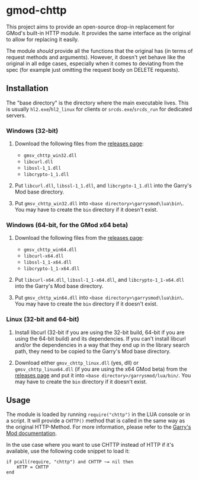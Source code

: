 # gmod-chttp

This project aims to provide an open-source drop-in replacement for GMod's
built-in HTTP module. It provides the same interface as the original to
allow for replacing it easily.

The module *should* provide all the functions that the original has
(in terms of request methods and arguments).
However, it doesn't yet behave like the original in all edge cases,
especially when it comes to deviating from the spec (for example just
omitting the request body on DELETE requests).

## Installation

The "base directory" is the directory where the main executable lives.
This is usually `hl2.exe`/`hl2_linux` for clients or `srcds.exe`/`srcds_run`
for dedicated servers.

### Windows (32-bit)

1. Download the following files from the [releases page](https://github.com/timschumi/gmod-chttp/releases):
    - `gmsv_chttp_win32.dll`
    - `libcurl.dll`
    - `libssl-1_1.dll`
    - `libcrypto-1_1.dll`

2. Put `libcurl.dll`, `libssl-1_1.dll`, and `libcrypto-1_1.dll` into the Garry's Mod
   base directory.

3. Put `gmsv_chttp_win32.dll` into `<base directory>\garrysmod\lua\bin\`. You may have to
   create the `bin` directory if it doesn't exist.

### Windows (64-bit, for the GMod x64 beta)

1. Download the following files from the [releases page](https://github.com/timschumi/gmod-chttp/releases):
    - `gmsv_chttp_win64.dll`
    - `libcurl-x64.dll`
    - `libssl-1_1-x64.dll`
    - `libcrypto-1_1-x64.dll`

2. Put `libcurl-x64.dll`, `libssl-1_1-x64.dll`, and `libcrypto-1_1-x64.dll` into the Garry's Mod
   base directory.

3. Put `gmsv_chttp_win64.dll` into `<base directory>\garrysmod\lua\bin\`. You may have to
   create the `bin` directory if it doesn't exist.

### Linux (32-bit and 64-bit)

1. Install libcurl (32-bit if you are using the 32-bit build, 64-bit if you are
   using the 64-bit build) and its dependencies. If you can't install libcurl and/or
   the dependencies in a way that they end up in the library search path,
   they need to be copied to the Garry's Mod base directory.

2. Download either `gmsv_chttp_linux.dll` (yes, dll) or `gmsv_chttp_linux64.dll` (if you
   are using the x64 GMod beta) from the [releases page](https://github.com/timschumi/gmod-chttp/releases)
   and put it into `<base directory>/garrysmod/lua/bin/`. You may have to
   create the `bin` directory if it doesn't exist.

## Usage

The module is loaded by running `require("chttp")` in the LUA console or in
a script. It will provide a `CHTTP()` method that is called in the same way
as the original HTTP-Method. For more information, please refer to the
[Garry's Mod documentation](https://wiki.garrysmod.com/page/Global/HTTP).

In the use case where you want to use CHTTP instead of HTTP if it's available,
use the following code snippet to load it:

```
if pcall(require, "chttp") and CHTTP ~= nil then
	HTTP = CHTTP
end
```
